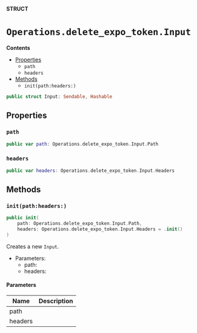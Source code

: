 **STRUCT**

# `Operations.delete_expo_token.Input`

**Contents**

- [Properties](#properties)
  - `path`
  - `headers`
- [Methods](#methods)
  - `init(path:headers:)`

```swift
public struct Input: Sendable, Hashable
```

## Properties
### `path`

```swift
public var path: Operations.delete_expo_token.Input.Path
```

### `headers`

```swift
public var headers: Operations.delete_expo_token.Input.Headers
```

## Methods
### `init(path:headers:)`

```swift
public init(
    path: Operations.delete_expo_token.Input.Path,
    headers: Operations.delete_expo_token.Input.Headers = .init()
)
```

Creates a new `Input`.

- Parameters:
  - path:
  - headers:

#### Parameters

| Name | Description |
| ---- | ----------- |
| path |  |
| headers |  |